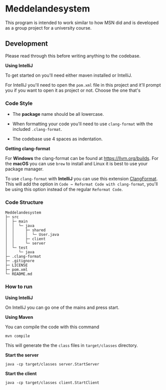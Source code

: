 # Meddelandesystem

This program is intended to work similar to how MSN did and is developed as a group project for a university course.

## Development

Please read through this before writing anything to the codebase.

**Using IntelliJ**

To get started on you'll need either maven installed or IntelliJ.

For IntelliJ you'll need to open the `pom.xml` file in this project and it'll prompt you if you want to open it as project or not. Choose the one that's

### Code Style

- The **package** name should be all lowercase. 

- When formatting your code you'll need to use `clang-format` with the included `.clang-format`.

- The codebase use 4 spaces as indentation.

**Getting clang-format**

For **Windows** the clang-format can be found at https://llvm.org/builds. For the **macOS** you can use `brew` to install and Linux it is best to use your package manager.

To use `clang-format` with **IntelliJ** you can use this extension [ClangFormat](https://plugins.jetbrains.com/plugin/13359-clangformat). This will add the option in `Code → Reformat Code with clang-format`, you'll be using this option instead of the regular `Reformat Code`.

### Code Structure

```
Meddelandesystem
├─ src
│  ├─ main
│  │  └─ java
│  │     ├─ shared
│  │     │  └─ User.java
│  │     ├─ client
│  │     └─ server
│  └─ test
│     └─ java
├─ .clang-format
├─ .gitignore
├─ LICENSE
├─ pom.xml
└─ README.md
```

### How to run

**Using IntelliJ**

On IntelliJ you can go one of the mains and press start.

**Using Maven**

You can compile the code with this command

```shell
mvn compile
```

This will generate the the `class` files in `target/classes` directory.

**Start the server**

```shell
java -cp target/classes server.StartServer
```

**Start the client**

```shell
java -cp target/classes client.StartClient
```
